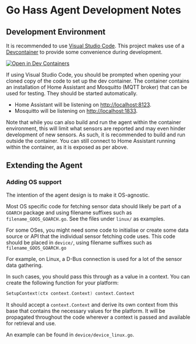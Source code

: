 <!--
 Copyright (c) 2024 Joshua Rich <joshua.rich@gmail.com>

 This software is released under the MIT License.
 https://opensource.org/licenses/MIT
-->

# Go Hass Agent Development Notes

## Development Environment

It is recommended to use [Visual Studio Code](https://code.visualstudio.com/).
This project makes use of a [Devcontainer](https://containers.dev/) to provide
some convenience during development.

[![Open in Dev Containers](https://img.shields.io/static/v1?label=Dev%20Containers&message=Open&color=blue&logo=visualstudiocode)](https://vscode.dev/redirect?url=vscode://ms-vscode-remote.remote-containers/cloneInVolume?url=https://github.com/joshuar/go-hass-agent)

If using Visual Studio Code, you should be prompted when opening your cloned
copy of the code to set up the dev container. The container contains an
installation of Home Assistant and Mosquitto (MQTT broker) that can be used for
testing. They should be started automatically.

- Home Assistant will be listening on <http://localhost:8123>.
- Mosquitto will be listening on <http://localhost:1833>.

Note that while you can also build and run the agent within the container
environment, this will limit what sensors are reported and may even hinder
development of new sensors. As such, it is recommended to build and run outside
the container. You can still connect to Home Assistant running within the
container, as it is exposed as per above.

## Extending the Agent

### Adding OS support

The intention of the agent design is to make it OS-agnostic.

Most OS specific code for fetching sensor data should likely be part of a
`GOARCH` package and using filename suffixes such as `filename_GOOS_GOARCH.go`.
See the files under `linux/` as examples.

For some OSes, you might need some code to initialise or create some data source
or API that the individual sensor fetching code uses. This code should be placed
in `device/`, using filename suffixes such as `filename_GOOS_GOARCH.go`

For example, on Linux, a D-Bus connection is used for a lot of the sensor data gathering.

In such cases, you should pass this through as a value in a context. You can
create the following function for your platform:

```go
SetupContext(ctx context.Context) context.Context
```

It should accept a `context.Context` and derive its own context from this base
that contains the necessary values for the platform. It will be propagated
throughout the code wherever a context is passed and available for retrieval and
use.

An example can be found in `device/device_linux.go`.
